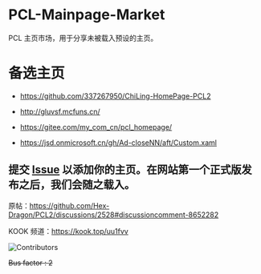 # PCL-Mainpage-Market

PCL 主页市场，用于分享未被载入预设的主页。

# 备选主页

* https://github.com/337267950/ChiLing-HomePage-PCL2

* http://gluvsf.mcfuns.cn/

* https://gitee.com/my_com_cn/pcl_homepage/

* https://jsd.onmicrosoft.cn/gh/Ad-closeNN/aft/Custom.xaml

## 提交 [Issue](https://github.com/MFn233/PCL-Mainpage-Market/issues/new?template=新主页.md) 以添加你的主页。在网站第一个正式版发布之后，我们会随之载入。

原帖：https://github.com/Hex-Dragon/PCL2/discussions/2528#discussioncomment-8652282

KOOK 频道：https://kook.top/uu1fvv

![Contributors](https://contrib.rocks/image?repo=MFn233/PCL-Mainpage-Market)

~~Bus factor : 2~~
